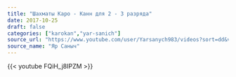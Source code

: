```yaml
---
title: "Шахматы Каро - Канн для 2 - 3 разряда"
date: 2017-10-25
draft: false
categories: ["karokan","yar-sanich"]
source_url: "https://www.youtube.com/user/Yarsanych983/videos?sort=dd&view=0&flow=grid"
source_name: "Яр Саныч"
---
```


<!--more-->

<div class="row">
  <div class="col-12">
    {{< youtube FQiH_j8IPZM >}}
  </div>
</div>

